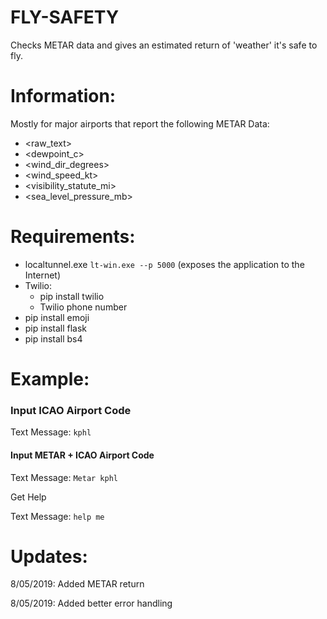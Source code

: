 # FLY-SAFETY
Checks METAR data and gives an estimated return of 'weather' it's safe to fly. 

# Information:
Mostly for major airports that report the following METAR Data:
- <raw_text>
- <dewpoint_c>
- <wind_dir_degrees>
- <wind_speed_kt>
- <visibility_statute_mi>
- <sea_level_pressure_mb>
# Requirements: 
- localtunnel.exe 
  `lt-win.exe --p 5000` (exposes the application to the Internet)
- Twilio:
  - pip install twilio
  - Twilio phone number
- pip install emoji
- pip install flask
- pip install bs4

# Example:
### Input ICAO Airport Code

Text Message: `kphl`

#### Input METAR + ICAO Airport Code

Text Message: `Metar kphl`

Get Help

Text Message: `help me`



# Updates:
8/05/2019: Added METAR return

8/05/2019: Added better error handling
